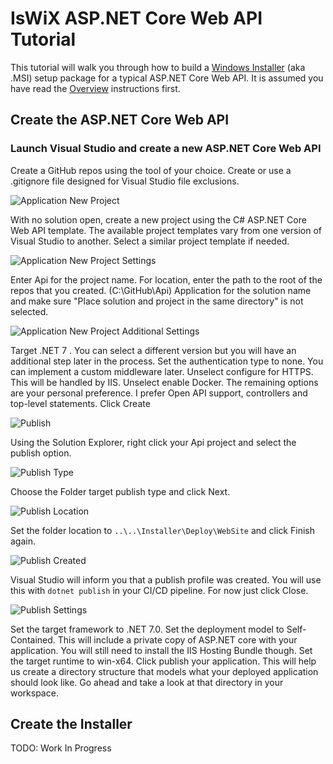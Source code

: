 # IsWiX ASP.NET Core Web API Tutorial

This tutorial will walk you through how to build a [Windows Installer](https://msdn.microsoft.com/en-us/library/windows/desktop/cc185688(v=vs.85).aspx) (aka .MSI) setup package for a typical ASP.NET Core Web API. It is assumed you have read the [Overview](https://github.com/iswix-llc/iswix-tutorials) instructions first.

## Create the ASP.NET Core Web API

### Launch Visual Studio and create a new ASP.NET Core Web API

Create a GitHub repos using the tool of your choice. Create or use a .gitignore file designed for Visual Studio file exclusions.

![Application New Project](/Images/web-api/appproject1.png)

 With no solution open, create a new project using the C# ASP.NET Core Web API template. The available project templates vary from one version of Visual Studio to another. Select a similar project template if needed.

![Application New Project Settings](/Images/web-api/appproject2.png)

Enter Api for the project name.
For location, enter the path to the root of the repos that you created. (C:\GitHub\Api)
Application for the solution name and make sure "Place solution and project in the same directory" is not selected.

![Application New Project Additional Settings](/Images/web-api/appproject3.png)

Target .NET 7 . You can select a different version but you will have an additional step later in the process.
Set the authentication type to none. You can implement a custom middleware later.
Unselect configure for HTTPS. This will be handled by IIS.
Unselect enable Docker.
The remaining options are your personal preference. I prefer Open API support, controllers and top-level statements.
Click Create

![Publish](/Images/web-api/apppublish1.png)

Using the Solution Explorer, right click your Api project and select the publish option.

![Publish Type](/Images/web-api/apppublish2.png)

Choose the Folder target publish type and click Next.

![Publish Location](/Images/web-api/apppublish3.png)

Set the folder location to `..\..\Installer\Deploy\WebSite` and click Finish again.

![Publish Created](/Images/web-api/apppublish4.png)

Visual Studio will inform you that a publish profile was created. You will use this with `dotnet publish` in your CI/CD pipeline. For now just click Close.

![Publish Settings](/Images/web-api/apppublish5.png)

Set the target framework to .NET 7.0.
Set the deployment model to Self-Contained. This will include a private copy of ASP.NET core with your application.  You will still need to install the IIS Hosting Bundle though.
Set the target runtime to win-x64.
Click publish your application.  This will help us create a directory structure that models what your deployed application should look like. Go ahead and take a look at that directory in your workspace.

## Create the Installer

TODO: Work In Progress

